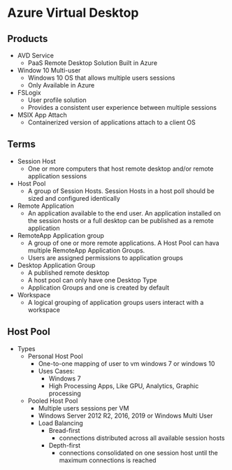 # Azure Virtual Desktop

## Products

* AVD Service
  * PaaS Remote Desktop Solution Built in Azure
* Window 10 Multi-user
  * Windows 10 OS that allows multiple users sessions
  * Only Available in Azure
* FSLogix
  * User profile solution
  * Provides a consistent user experience between multiple sessions
* MSIX App Attach
  * Containerized version of applications attach to a client OS

## Terms

* Session Host
  * One or more computers that host remote desktop and/or remote application sessions
* Host Pool
  * A group of Session Hosts. Session Hosts in a host poll should be sized and configured identically
* Remote Application
  * An application available to the end user. An application installed on the session hosts or a full desktop can be published as a remote application
* RemoteApp Application group
  * A group of one or more remote applications. A Host Pool can hava multiple RemoteApp Application Groups.
  * Users are assigned permissions to application groups
* Desktop Application Group
  * A published remote desktop
  * A host pool can only have one Desktop Type
  * Application Groups and one is created by default
* Workspace
  * A logical grouping of application groups users interact with a workspace

## Host Pool

* Types
  * Personal Host Pool
    * One-to-one mapping of user to vm windows 7 or windows 10
    * Uses Cases:
      * Windows 7
      * High Processing Apps, Like GPU, Analytics, Graphic processing
  * Pooled Host Pool
    * Multiple users sessions per VM
    * Windows Server 2012 R2, 2016, 2019 or Windows Multi User
    * Load Balancing
      * Bread-first
        * connections distributed across all available session hosts
      * Depth-first
        * connections consolidated on one session host until the maximum connections is reached